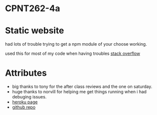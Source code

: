 # CPNT262-4a
# Static website


had lots of trouble trying to get a npm module of your choose working.

used this for most of my code when having troubles [stack overflow](https://stackoverflow.com/)



# Attributes 
* big thanks to tony for the after class reviews and the one on saturday. 
* huge thanks to norvill for helping me get things running when i had debuging issues. 
* [heroku page](https://cpnt2624a.herokuapp.com/)
* [github repo](https://github.com/michaelhintz16/CPNT262-4a)
